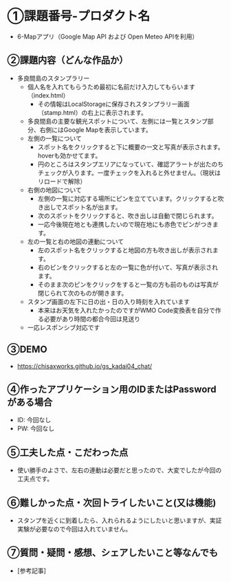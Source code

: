 # ①課題番号-プロダクト名
- 6-Mapアプリ（Google Map API および Open Meteo APIを利用）

## ②課題内容（どんな作品か）

- 多良間島のスタンプラリー
    - 個人名を入れてもらうため最初に名前だけ入力してもらいます（index.html）
        - その情報はLocalStorageに保存されスタンプラリー画面（stamp.html）の右上に表示されます。
    - 多良間島の主要な観光スポットについて、左側には一覧とスタンプ部分、右側にはGoogle Mapを表示しています。
    - 左側の一覧について
        - スポット名をクリックすると下に概要の一文と写真が表示されます。hoverも効かせてます。
        - 円のところはスタンプエリアになっていて、確認アラートが出たのちチェックが入ります。一度チェックを入れると外せません。（現状はリロードで解除）
    - 右側の地図について
        - 左側の一覧に対応する場所にピンを立てています。クリックすると吹き出しでスポット名が出ます。
        - 次のスポットをクリックすると、吹き出しは自動で閉じられます。
        - 一応今後現在地とも連携したいので現在地にも赤色でピンがつきます。
    - 左の一覧と右の地図の連動について
        - 左のスポット名をクリックすると地図の方も吹き出しが表示されます。
        - 右のピンをクリックすると左の一覧に色が付いて、写真が表示されます。
        - そのまま次のピンをクリックをすると一覧の方も前のものは写真が閉じられて次のものが開きます。
    - スタンプ画面の左下に日の出・日の入り時刻を入れています
        - 本来はお天気を入れたかったのですがWMO Code変換表を自分で作る必要があり時間の都合今回は見送り
    - 一応レスポンシブ対応です

## ③DEMO
- https://chisaxworks.github.io/gs_kadai04_chat/

## ④作ったアプリケーション用のIDまたはPasswordがある場合

- ID: 今回なし
- PW: 今回なし

## ⑤工夫した点・こだわった点

- 使い勝手のよさで、左右の連動は必要だと思ったので、大変でしたが今回の工夫点です。

## ⑥難しかった点・次回トライしたいこと(又は機能)

- スタンプを近くに到着したら、入れられるようにしたいと思いますが、実証実験が必要なので今回は入れていません。

## ⑦質問・疑問・感想、シェアしたいこと等なんでも

- [参考記事]
